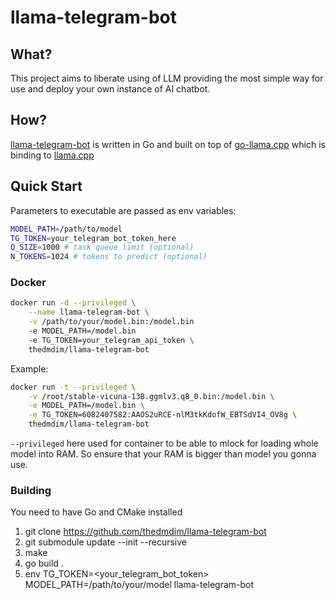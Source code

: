 # llama-telegram-bot

## What?
This project aims to liberate using of LLM providing the most simple way for use and deploy your own instance of AI chatbot.

## How?
[llama-telegram-bot](https://github.com/thedmdim/llama-telegram-bot) is written in Go and built on top of [go-llama.cpp](https://github.com/go-skynet/go-llama.cpp) which is binding to [llama.cpp](https://github.com/ggerganov/llama.cpp)

## Quick Start

Parameters to executable are passed as env variables:
```bash
MODEL_PATH=/path/to/model
TG_TOKEN=your_telegram_bot_token_here
Q_SIZE=1000 # task queue limit (optional)
N_TOKENS=1024 # tokens to predict (optional)
```
### Docker
```bash
docker run -d --privileged \
    --name llama-telegram-bot \
    -v /path/to/your/model.bin:/model.bin
    -e MODEL_PATH=/model.bin
    -e TG_TOKEN=your_telegram_api_token \
    thedmdim/llama-telegram-bot
```

Example:
```bash
docker run -t --privileged \
    -v /root/stable-vicuna-13B.ggmlv3.q8_0.bin:/model.bin \
    -e MODEL_PATH=/model.bin \
    -e TG_TOKEN=6082407582:AAОS2uRCE-nlM3tkКdofW_EBTSdVI4_OV8g \
    thedmdim/llama-telegram-bot
```
`--privileged` here used for container to be able to mlock for loading whole model into RAM. So ensure that your RAM is bigger than model you gonna use.

### Building
You need to have Go and CMake installed
1. git clone https://github.com/thedmdim/llama-telegram-bot
2. git submodule update --init --recursive
3. make
4. go build .
5. env TG_TOKEN=<your_telegram_bot_token> MODEL_PATH=/path/to/your/model llama-telegram-bot